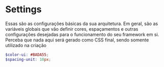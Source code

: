 # Settings

Essas são as configurações básicas da sua arquitetura. Em geral, são as variáveis globais que vão definir cores, espaçamentos e outras configurações desejadas para o funcionamento do seu framework em si. Perceba que nada aqui será gerado como CSS final, sendo somente utilizado na criação

```scss
$color-ui: #BADA55;
$spacing-unit: 10px;
```